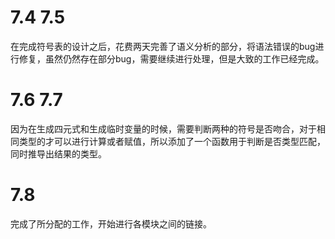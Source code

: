 # 7.4 7.5

在完成符号表的设计之后，花费两天完善了语义分析的部分，将语法错误的bug进行修复，虽然仍然存在部分bug，需要继续进行处理，但是大致的工作已经完成。

# 7.6 7.7 

因为在生成四元式和生成临时变量的时候，需要判断两种的符号是否吻合，对于相同类型的才可以进行计算或者赋值，所以添加了一个函数用于判断是否类型匹配，同时推导出结果的类型。

# 7.8

完成了所分配的工作，开始进行各模块之间的链接。